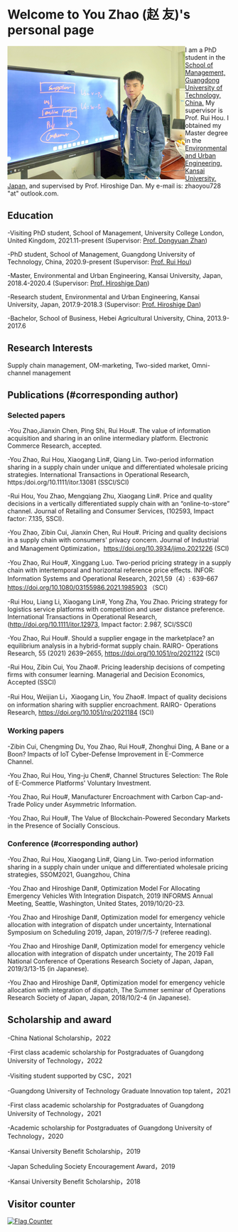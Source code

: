 # Welcome to You Zhao (赵 友)'s personal page
<div><img src="123.jpg" alt="" width = "400" height = "300" alt="" align=left></div>  

 I am a PhD student in the [School of Management, Guangdong University of Technology, China.](https://glxy.gdut.edu.cn/) My supervisor is Prof. Rui Hou. I obtained my Master degree in the [Environmental and Urban Engineering, Kansai University, Japan,](https://www.kansai-u.ac.jp/Fc_env/index.html) and supervised by Prof. Hiroshige Dan. My e-mail is: zhaoyou728 "at" outlook.com.

## Education
-Visiting PhD student, School of Management, University College London, United Kingdom, 2021.11-present (Supervisor: [Prof. Dongyuan Zhan](http://www.mgmt.ucl.ac.uk/people/dongyuanzhan))

-PhD student, School of Management, Guangdong University of Technology, China, 2020.9-present (Supervisor: [Prof. Rui Hou](https://glxy.gdut.edu.cn/info/1186/1461.htm))

-Master,  Environmental and Urban Engineering, Kansai University, Japan, 2018.4-2020.4 (Supervisor: [Prof. Hiroshige Dan](https://gakujo.kansai-u.ac.jp/profile/ja/5Ud2e89f8d0f01Nb4a7cac6a3a6ef.html))

-Research student,  Environmental and Urban Engineering, Kansai University, Japan, 2017.9-2018.3 (Supervisor: [Prof. Hiroshige Dan](https://gakujo.kansai-u.ac.jp/profile/ja/5Ud2e89f8d0f01Nb4a7cac6a3a6ef.html))

-Bachelor, School of Business, Hebei Agricultural University, China, 2013.9-2017.6
## Research Interests
Supply chain management, OM-marketing, Two-sided market, Omni-channel management

## Publications (#corresponding author)

### Selected papers
-You Zhao,Jianxin Chen, Ping Shi, Rui Hou#. The value of information acquisition and sharing in an online intermediary platform. Electronic Commerce Research, accepted.

-You Zhao, Rui Hou, Xiaogang Lin#, Qiang Lin. Two-period information sharing in a supply chain under unique and differentiated wholesale pricing strategies. International Transactions in Operational Research, https:/doi.org/10.1111/itor.13081 (SSCI/SCI)

-Rui Hou, You Zhao, Mengqiang Zhu, Xiaogang Lin#. Price and quality decisions in a vertically differentiated supply chain with an “online-to-store” channel. Journal of Retailing and Consumer Services, (102593, Impact factor: 7.135, SSCI). 

-You Zhao, Zibin Cui, Jianxin Chen, Rui Hou#. Pricing and quality decisions in a supply chain with consumers' privacy concern. Journal of Industrial and Management Optimization，https://doi.org/10.3934/jimo.2021226  (SCI)

-You Zhao, Rui Hou#, Xinggang Luo. Two-period pricing strategy in a supply chain with intertemporal and horizontal reference price effects. INFOR: Information Systems and Operational Research, 2021,59（4）: 639-667 https://doi.org/10.1080/03155986.2021.1985903 （SCI）

-Rui Hou, Liang Li, Xiaogang Lin#, Yong Zha, You Zhao. Pricing strategy for logistics service platforms with competition and user distance preference. International Transactions in Operational Research, (http://doi.org/10.1111/itor.12973, Impact factor: 2.987, SCI/SSCI)

-You Zhao, Rui Hou#. Should a supplier engage in the marketplace? an equilibrium analysis in a hybrid-format supply chain. RAIRO- Operations Research, 55 (2021) 2639–2655, https://doi.org/10.1051/ro/2021122 (SCI)

-Rui Hou, Zibin Cui, You Zhao#. Pricing leadership decisions of competing firms with consumer learning. Managerial and Decision Economics, Accepted  (SSCI)

-Rui Hou, Weijian Li，Xiaogang Lin, You Zhao#. Impact of quality decisions on information sharing with supplier encroachment. RAIRO- Operations Research, https://doi.org/10.1051/ro/2021184  (SCI)
### Working papers
-Zibin Cui, Chengming Du, You Zhao, Rui Hou#, Zhonghui Ding, A Bane or a Boon? Impacts of IoT Cyber-Defense Improvement in E-Commerce Channel.

-You Zhao, Rui Hou, Ying-ju Chen#, Channel Structures Selection: The Role of E-Commerce Platforms' Voluntary Investment.

-You Zhao, Rui Hou#, Manufacturer Encroachment with Carbon Cap-and-Trade Policy under Asymmetric Information.

-You Zhao, Rui Hou#, The Value of Blockchain-Powered Secondary Markets in the Presence of Socially Conscious.
### Conference (#corresponding author)
-You Zhao, Rui Hou, Xiaogang Lin#, Qiang Lin. Two-period information sharing in a supply chain under unique and differentiated wholesale pricing strategies, SSOM2021, Guangzhou, China

-You Zhao and Hiroshige Dan#, Optimization Model For Allocating Emergency Vehicles With Integration Dispatch, 2019 INFORMS Annual Meeting, Seattle, Washington, United States, 2019/10/20-23.

-You Zhao and Hiroshige Dan#, Optimization model for emergency vehicle allocation with integration of dispatch under uncertainty, International Symposium on Scheduling 2019, Japan, 2019/7/5-7 (referee reading).

-You Zhao and Hiroshige Dan#, Optimization model for emergency vehicle allocation with integration of dispatch under uncertainty, The 2019 Fall National Conference of Operations Research Society of Japan, Japan, 2019/3/13-15 (in Japanese).

-You Zhao and Hiroshige Dan#, Optimization model for emergency vehicle allocation with integration of dispatch, The Summer seminar of Operations Research Society of Japan, Japan, 2018/10/2-4 (in Japanese). 

## Scholarship and award
-China National Scholarship，2022

-First class academic scholarship for Postgraduates of Guangdong University of Technology，2022

-Visiting student supported by CSC，2021

-Guangdong University of Technology Graduate Innovation top talent，2021

-First class academic scholarship for Postgraduates of Guangdong University of Technology，2021

-Academic scholarship for Postgraduates of Guangdong University of Technology，2020

-Kansai University Benefit Scholarship，2019

-Japan Scheduling Society Encouragement Award，2019

-Kansai University Benefit Scholarship，2018
## Visitor counter
 <a href="https://info.flagcounter.com/A4CS"><img src="https://s11.flagcounter.com/count2/A4CS/bg_FFFFFF/txt_000000/border_CCCCCC/columns_2/maxflags_10/viewers_0/labels_0/pageviews_0/flags_0/percent_0/" alt="Flag Counter" border="0"></a>
